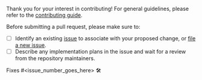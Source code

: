 Thank you for your interest in contributing! For general guidelines, please refer to
the [contributing guide](https://github.com/GoogleCloudPlatform/app-gradle-plugin/blob/master/CONTRIBUTING.md).

Before submitting a pull request, please make sure to:

- [ ] Identify an existing [issue](https://github.com/GoogleCloudPlatform/app-gradle-plugin/issues) to associate
  with your proposed change, or [file a new issue](https://github.com/GoogleCloudPlatform/app-gradle-plugin/issues/new).
- [ ] Describe any implementation plans in the issue and wait for a review from the repository maintainers.

Fixes #<issue_number_goes_here> 🛠️
